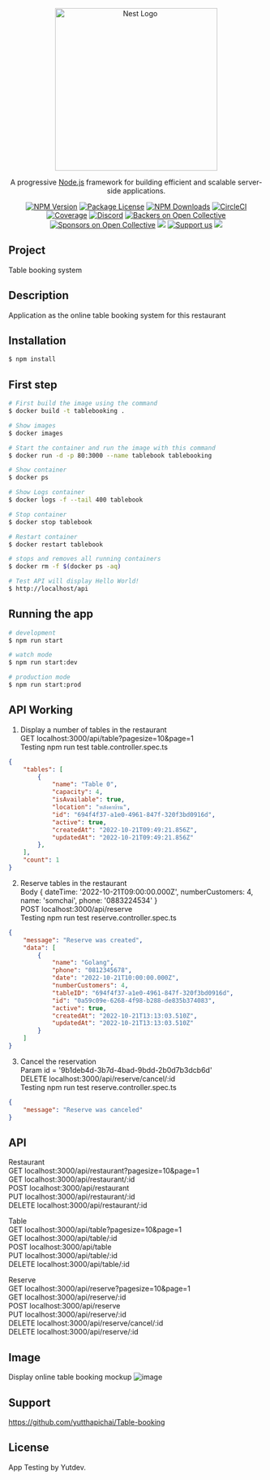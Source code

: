<p align="center">
  <a href="http://nestjs.com/" target="blank"><img src="https://nestjs.com/img/logo_text.svg" width="320" alt="Nest Logo" /></a>
</p>

[circleci-image]: https://img.shields.io/circleci/build/github/nestjs/nest/master?token=abc123def456
[circleci-url]: https://circleci.com/gh/nestjs/nest

  <p align="center">A progressive <a href="http://nodejs.org" target="_blank">Node.js</a> framework for building efficient and scalable server-side applications.</p>
    <p align="center">
<a href="https://www.npmjs.com/~nestjscore" target="_blank"><img src="https://img.shields.io/npm/v/@nestjs/core.svg" alt="NPM Version" /></a>
<a href="https://www.npmjs.com/~nestjscore" target="_blank"><img src="https://img.shields.io/npm/l/@nestjs/core.svg" alt="Package License" /></a>
<a href="https://www.npmjs.com/~nestjscore" target="_blank"><img src="https://img.shields.io/npm/dm/@nestjs/common.svg" alt="NPM Downloads" /></a>
<a href="https://circleci.com/gh/nestjs/nest" target="_blank"><img src="https://img.shields.io/circleci/build/github/nestjs/nest/master" alt="CircleCI" /></a>
<a href="https://coveralls.io/github/nestjs/nest?branch=master" target="_blank"><img src="https://coveralls.io/repos/github/nestjs/nest/badge.svg?branch=master#9" alt="Coverage" /></a>
<a href="https://discord.gg/G7Qnnhy" target="_blank"><img src="https://img.shields.io/badge/discord-online-brightgreen.svg" alt="Discord"/></a>
<a href="https://opencollective.com/nest#backer" target="_blank"><img src="https://opencollective.com/nest/backers/badge.svg" alt="Backers on Open Collective" /></a>
<a href="https://opencollective.com/nest#sponsor" target="_blank"><img src="https://opencollective.com/nest/sponsors/badge.svg" alt="Sponsors on Open Collective" /></a>
  <a href="https://paypal.me/kamilmysliwiec" target="_blank"><img src="https://img.shields.io/badge/Donate-PayPal-ff3f59.svg"/></a>
    <a href="https://opencollective.com/nest#sponsor"  target="_blank"><img src="https://img.shields.io/badge/Support%20us-Open%20Collective-41B883.svg" alt="Support us"></a>
  <a href="https://twitter.com/nestframework" target="_blank"><img src="https://img.shields.io/twitter/follow/nestframework.svg?style=social&label=Follow"></a>
</p>
  <!--[![Backers on Open Collective](https://opencollective.com/nest/backers/badge.svg)](https://opencollective.com/nest#backer)
  [![Sponsors on Open Collective](https://opencollective.com/nest/sponsors/badge.svg)](https://opencollective.com/nest#sponsor)-->

## Project 
Table booking system

## Description

Application as the online table booking system for this restaurant


## Installation

```bash
$ npm install
```

## First step

```bash
# First build the image using the command
$ docker build -t tablebooking .  

# Show images
$ docker images

# Start the container and run the image with this command
$ docker run -d -p 80:3000 --name tablebook tablebooking

# Show container
$ docker ps

# Show Logs container
$ docker logs -f --tail 400 tablebook

# Stop container
$ docker stop tablebook

# Restart container
$ docker restart tablebook

# stops and removes all running containers
$ docker rm -f $(docker ps -aq)

# Test API will display Hello World!
$ http://localhost/api

```

## Running the app

```bash
# development
$ npm run start

# watch mode
$ npm run start:dev

# production mode
$ npm run start:prod
```
## API Working

1. Display a number of tables in the restaurant \
GET localhost:3000/api/table?pagesize=10&page=1 \
Testing npm run test table.controller.spec.ts 

```json
{
    "tables": [
        {
            "name": "Table 0",
            "capacity": 4,
            "isAvailable": true,
            "location": "หลังคาบ้าน",
            "id": "694f4f37-a1e0-4961-847f-320f3bd0916d",
            "active": true,
            "createdAt": "2022-10-21T09:49:21.856Z",
            "updatedAt": "2022-10-21T09:49:21.856Z"
        },
    ],
    "count": 1
}
```

2. Reserve tables in the restaurant \
Body { dateTime: '2022-10-21T09:00:00.000Z', numberCustomers: 4, name: 'somchai', phone: '0883224534' } \
POST localhost:3000/api/reserve \
Testing npm run test reserve.controller.spec.ts 

```json
{
    "message": "Reserve was created",
    "data": [
        {
            "name": "Golang",
            "phone": "0812345678",
            "date": "2022-10-21T10:00:00.000Z",
            "numberCustomers": 4,
            "tableID": "694f4f37-a1e0-4961-847f-320f3bd0916d",
            "id": "0a59c09e-6268-4f98-b288-de835b374083",
            "active": true,
            "createdAt": "2022-10-21T13:13:03.510Z",
            "updatedAt": "2022-10-21T13:13:03.510Z"
        }
    ]
}
```

3. Cancel the reservation \
Param id = '9b1deb4d-3b7d-4bad-9bdd-2b0d7b3dcb6d' \
DELETE localhost:3000/api/reserve/cancel/:id \
Testing npm run test reserve.controller.spec.ts 

```json
{
    "message": "Reserve was canceled"
}
```

## API

Restaurant \
  GET localhost:3000/api/restaurant?pagesize=10&page=1 \
  GET localhost:3000/api/restaurant/:id \
  POST localhost:3000/api/restaurant \
  PUT localhost:3000/api/restaurant/:id  \
  DELETE localhost:3000/api/restaurant/:id  

Table \
  GET localhost:3000/api/table?pagesize=10&page=1 \
  GET localhost:3000/api/table/:id \
  POST localhost:3000/api/table \
  PUT localhost:3000/api/table/:id \
  DELETE localhost:3000/api/table/:id 

Reserve \
  GET localhost:3000/api/reserve?pagesize=10&page=1 \
  GET localhost:3000/api/reserve/:id \
  POST localhost:3000/api/reserve \
  PUT localhost:3000/api/reserve/:id \
  DELETE localhost:3000/api/reserve/cancel/:id \
  DELETE localhost:3000/api/reserve/:id 


## Image

 Display online table booking mockup
![image](https://i.ibb.co/j8LXgGD/Screen-Shot-2565-10-20-at-23-35-00.png)




## Support

https://github.com/yutthapichai/Table-booking


## License

App Testing by Yutdev.
